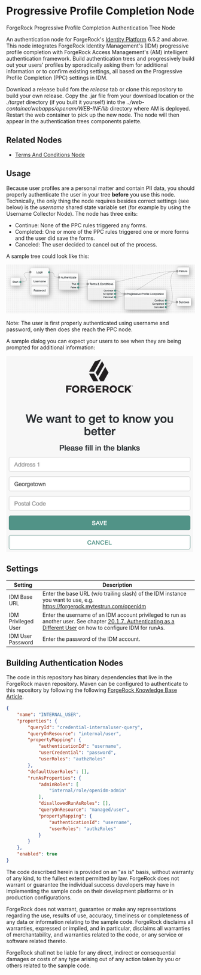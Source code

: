 <!--
 * The contents of this file are subject to the terms of the Common Development and
 * Distribution License (the License). You may not use this file except in compliance with the
 * License.
 *
 * You can obtain a copy of the License at legal/CDDLv1.0.txt. See the License for the
 * specific language governing permission and limitations under the License.
 *
 * When distributing Covered Software, include this CDDL Header Notice in each file and include
 * the License file at legal/CDDLv1.0.txt. If applicable, add the following below the CDDL
 * Header, with the fields enclosed by brackets [] replaced by your own identifying
 * information: "Portions copyright [year] [name of copyright owner]".
 *
 * Copyright 2019 ForgeRock AS.
-->
# Progressive Profile Completion Node
ForgeRock Progressive Profile Completion Authentication Tree Node

An authentication node for ForgeRock's [Identity Platform][forgerock_platform] 6.5.2 and above. This node integrates ForgeRock Identity Management's (IDM) progressive profile completion with ForgeRock Access Management's (AM) intelligent authentication framework. Build authentication trees and progressively build out your users' profiles by sporadically asking them for additional information or to confirm existing settings, all based on the Progressive Profile Completion (PPC) settings in IDM.


Download a release build fom the *release* tab or clone this repository to build your own release. Copy the .jar file from your download location or the *./target* directory (if you built it yourself) into the *../web-container/webapps/openam/WEB-INF/lib* directory where AM is deployed.  Restart the web container to pick up the new node.  The node will then appear in the authentication trees components palette.


## Related Nodes
- <a href="https://github.com/vscheuber/TermsAndConditionsNode">Terms And Conditions Node</a>


## Usage
Because user profiles are a personal matter and contain PII data, you should properly authenticate the user in your tree **before** you use this node. Technically, the only thing the node requires besides correct settings (see below) is the *username* shared state variable set (for example by using the Username Collector Node). The node has three exits:
- Continue: None of the PPC rules triggered any forms.
- Completed: One or more of the PPC rules triggered one or more forms and the user did save the forms.
- Canceled: The user decided to cancel out of the process.

A sample tree could look like this:

![ScreenShot of a sample tree](./example_tree.png)

Note: The user is first properly authenticated using username and password, only then does she reach the PPC node.

A sample dialog you can expect your users to see when they are being prompted for additional information:

<img src="./example_dialog.png" alt="ScreenShot of the PPC dialog" width="500"/>

## Settings
Setting | Description
------- | -----------
IDM Base URL | Enter the base URL (w/o trailing slash) of the IDM instance you want to use, e.g. https://forgerock.mytestrun.com/openidm
IDM Privileged User | Enter the username of an IDM account privileged to run as another user. See chapter <a href="https://backstage.forgerock.com/docs/idm/6.5/integrators-guide/#auth-run-as">20.1.7. Authenticating as a Different User</a> on how to configure IDM for runAs.
IDM User Password | Enter the password of the IDM account.

## Building Authentication Nodes
The code in this repository has binary dependencies that live in the ForgeRock maven repository. Maven can be configured to authenticate to this repository by following the following [ForgeRock Knowledge Base Article](https://backstage.forgerock.com/knowledge/kb/article/a74096897).
        
```json
{
    "name": "INTERNAL_USER",
    "properties": {
        "queryId": "credential-internaluser-query",
        "queryOnResource": "internal/user",
        "propertyMapping": {
            "authenticationId": "username",
            "userCredential": "password",
            "userRoles": "authzRoles"
        },
        "defaultUserRoles": [],
        "runAsProperties": {
            "adminRoles": [
                "internal/role/openidm-admin"
            ],
            "disallowedRunAsRoles": [],
            "queryOnResource": "managed/user",
            "propertyMapping": {
                "authenticationId": "username",
                "userRoles": "authzRoles"
            }
        }
    },
    "enabled": true
}
```


The code described herein is provided on an "as is" basis, without warranty of any kind, to the fullest extent permitted by law. ForgeRock does not warrant or guarantee the individual success developers may have in implementing the sample code on their development platforms or in production configurations.

ForgeRock does not warrant, guarantee or make any representations regarding the use, results of use, accuracy, timeliness or completeness of any data or information relating to the sample code. ForgeRock disclaims all warranties, expressed or implied, and in particular, disclaims all warranties of merchantability, and warranties related to the code, or any service or software related thereto.

ForgeRock shall not be liable for any direct, indirect or consequential damages or costs of any type arising out of any action taken by you or others related to the sample code.

[forgerock_platform]: https://www.forgerock.com/platform/